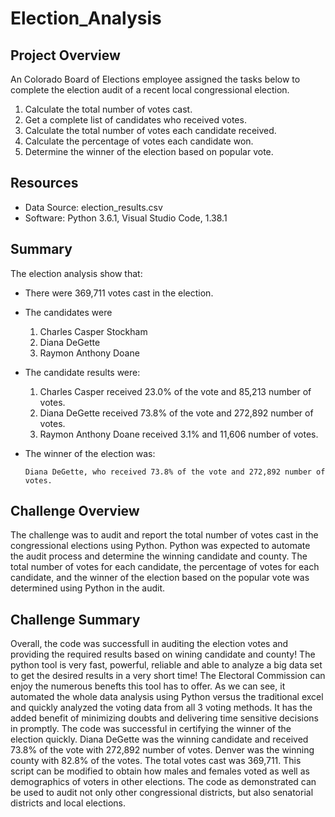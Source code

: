 # Election_Analysis

## Project Overview
An Colorado Board of Elections employee assigned the tasks below to complete the election audit of a recent local congressional election.

1.	Calculate the total number of votes cast.
2.	Get a complete list of candidates who received votes.
3.	Calculate the total number of votes each candidate received.
4.	Calculate the percentage of votes each candidate won.
5.	Determine the winner of the election based on popular vote.

## Resources
-	Data Source: election_results.csv
-	Software: Python 3.6.1, Visual Studio Code, 1.38.1

## Summary
The election analysis show that:
-	There were 369,711 votes cast in the election.
-	The candidates were 


     1. Charles Casper Stockham  
     2. Diana DeGette
     3. Raymon Anthony Doane


-	The candidate results were:


    1. Charles Casper received 23.0% of the vote and 85,213 number of votes.
	  2. Diana DeGette received 73.8% of the vote and 272,892 number of votes.
    3. Raymon Anthony Doane received 3.1% and 11,606 number of votes.


-	The winner of the election was:
        
        Diana DeGette, who received 73.8% of the vote and 272,892 number of votes.

## Challenge Overview
The challenge was to audit and report the total number of votes cast in the congressional elections using Python. Python was expected to automate the audit process and determine the winning candidate and county. The total number of votes for each candidate, the percentage of votes for each candidate, and the winner of the election based on the popular vote was determined using Python in the audit.


## Challenge Summary
Overall, the code was successfull in auditing the election votes and providing the required results based on wining candidate and county! The python tool is very fast, powerful, reliable and able to analyze a big data set to get the desired results in a very short time! The Electoral Commission can enjoy the numerous benefts this tool has to offer. As we can see, it automated the whole data analysis using Python versus the traditional excel and quickly analyzed the voting data from all 3 voting methods. It has the added benefit of minimizing doubts and delivering time sensitive decisions in promptly. The code was successful in certifying the winner of the election quickly.
Diana DeGette was the winning candidate and received 73.8% of the vote with 272,892 number of votes. Denver was the winning county with 82.8% of the votes. The total votes cast was 369,711. This script can be modified to obtain how males and females voted as well as demographics of voters in other elections. The code as demonstrated can be used to audit not only other congressional districts, but also senatorial districts and local elections.

